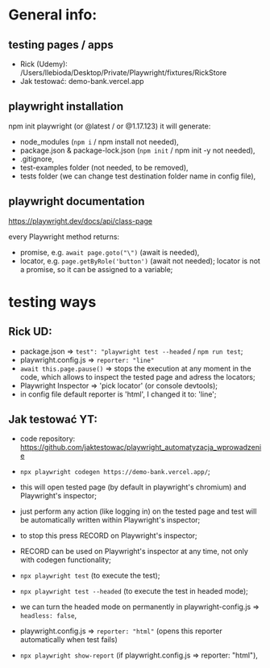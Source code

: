 # General info:

## testing pages / apps

- Rick (Udemy): /Users/llebioda/Desktop/Private/Playwright/fixtures/RickStore
- Jak testować: demo-bank.vercel.app

## playwright installation

npm init playwright (or @latest / or @1.17.123) it will generate:

- node_modules (`npm i` / npm install not needed),
- package.json & package-lock.json (`npm init` / npm init -y not needed),
- .gitignore,
- test-examples folder (not needed, to be removed),
- tests folder (we can change test destination folder name in config file),

## playwright documentation

https://playwright.dev/docs/api/class-page

every Playwright method returns:

- promise, e.g. `await page.goto("\")` (await is needed),
- locator, e.g. `page.getByRole('button')` (await not needed); locator is not a promise, so it can be assigned to a variable;

# testing ways

## Rick UD:

- package.json => `test": "playwright test --headed` / `npm run test`;
- playwright.config.js => `reporter: "line"`
- `await this.page.pause()` => stops the execution at any moment in the code, which allows to inspect the tested page and adress the locators;
- Playwright Inspector => 'pick locator' (or console devtools);
- in config file default reporter is 'html', I changed it to: 'line';

## Jak testować YT:

- code repository:
  https://github.com/jaktestowac/playwright_automatyzacja_wprowadzenie

- `npx playwright codegen https://demo-bank.vercel.app/`;
- this will open tested page (by default in playwright's chromium) and Playwright's inspector;
- just perform any action (like logging in) on the tested page and test will be automatically written within Playwright's inspector;
- to stop this press RECORD on Playwright's inspector;
- RECORD can be used on Playwright's inspector at any time, not only with codegen functionality;

- `npx playwright test` (to execute the test);
- `npx playwright test --headed` (to execute the test in headed mode);
- we can turn the headed mode on permanently in playwright-config.js => `headless: false`,
- playwright.config.js => `reporter: "html"` (opens this reporter automatically when test fails)
- `npx playwright show-report` (if playwright.config.js => reporter: "html"),
